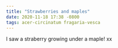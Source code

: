 ```yaml
---
title: "Strawberries and maples"
date: 2020-11-18 17:38 -0800
tags: acer-circinatum fragaria-vesca
---
```

I saw a straberry growing under a maple! xx
